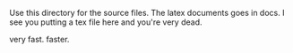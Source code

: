 Use this directory for the source files. 
The latex documents goes in docs.
I see you putting a tex file here and
you're very dead.

very fast.
faster.

